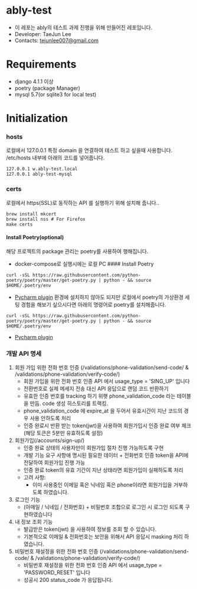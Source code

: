 # ably-test
- 이 레포는 ably의 테스트 과제 진행을 위해 만들어진 레포입니다.
- Developer: TaeJun Lee
- Contacts: tejunlee007@gmail.com

# Requirements
- django 4.1.1 이상
- poetry (package Manager)
- mysql 5.7(or sqlite3 for local test)


# Initialization
### hosts
로컬에서 127.0.0.1 특정 domain 을 연결하여 테스트 하고 싶을때 사용합니다.
/etc/hosts 내부에 아래의 코드를 넣어줍니다.
```
127.0.0.1 w.ably-test.local
127.0.0.1 ably-test-mysql 
```

### certs
로컬에서 https(SSL)로 동작하는 API 를 실행하기 위해 설치해 줍니다.. 
```
brew install mkcert
brew install nss # For Firefox
make certs
```

#### Install Poetry(optional)
해당 프로젝트의 package 관리는 poetry를 사용하여 행해집니다.
- docker-compose로 실행시에는 로컬 PC #### Install Poetry
```
curl -sSL https://raw.githubusercontent.com/python-poetry/poetry/master/get-poetry.py | python - && source $HOME/.poetry/env
```
- [Pycharm plugin](https://koxudaxi.github.io/poetry-pycharm-plugin/)
환경에 설치하지 않아도 되지만 로컬에서 poetry의 가상환경 세팅 경험을 해보기 싶으시다면 아래의 명령어로 poetry를 설치해줍니다.
```
curl -sSL https://raw.githubusercontent.com/python-poetry/poetry/master/get-poetry.py | python - && source $HOME/.poetry/env
```
- [Pycharm plugin](https://koxudaxi.github.io/poetry-pycharm-plugin/)


### 개발 API 명세  
1. 회원 가입 위한 전화 번호 인증 (/validations/phone-validation/send-code/ & /validations/phone-validation/verify-code/)
   - 회원 가입을 위한 전화 번호 인증 API 에서 usage_type = 'SING_UP' 입니다
   - 전환번호로 실제 메세지 전송 대신 API 응답으로 랜덤 코드 반환하기
   - 유효한 인증 번호를 tracking 하기 위햇 phone_validation_code 라는 테이블을 만듬. code 생성 히스토리를 트랙킹.
   - phone_validation_code 에 expire_at 을 두어서 유효시간이 지난 코드의 경우 사용 안하도록 처리
   - 인증 완료시 반환 받는 token(jwt)을 사용하여 회원가입시 인증 완료 여부 체크(해당 토큰은 5분만 유효하도록 설정)
2. 회원가입(/accounts/sign-up/)
   - 인증 완료 상태의 사용자만이 회원가입 절차 진행 가능하도록 구현
   - 개발 기능 요구 사항애 명시된 필요한 데이터 + 전화번호 인증 token을 API에 전달하여 회원가입 진행 가능
   - 인증 완료 token의 유효 기간이 지난 상태라면 회원가입이 실패하도록 처리
   - 고려 사항:
     - 이미 사용중인 이메일 혹은 닉네임 혹은 phone이라면 회원가입을 거부하도록 하였습니다.
3. 로그인 기능
   - (아매일 / 닉네임 / 전화번호) + 비밀번호 조합으로 로그인 시 로그인 되도록 구현하였습니다
4. 내 정보 조회 기능
   - 발급받은 token(jwt) 을 사용하여 정보를 조회 할 수 있습니다.
   - 기본적으로 이메일 & 전화번호는 보안을 위해서 API 응답시 masking 처리 하였습니다.
1. 비밀번호 재설정을 위한 전화 번호 인증 (/validations/phone-validation/send-code/ & /validations/phone-validation/verify-code/)
    - 비밀번호 재설정을 위한 전화 번호 인증 API 에서 usage_type = 'PASSWORD_RESET' 입니다
    - 성공시 200 status_code 가 응답됩니다.


